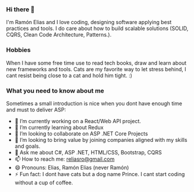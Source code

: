 ### Hi there 👋

I'm Ramón Elias and I love coding, designing software applying  best practices and tools. I do care about how to build scalable solutions (SOLID, CQRS, Clean Code Architecture, Patterns.). 
### Hobbies
When I have some free time use to read tech books, draw and learn about new frameworks and tools. Cats are my favorite way to let stress behind, I cant resist being close to a cat and hold him tight. :)

### What you need to know about me


Sometimes a small introduction is nice when you dont have enough time and must to deliver ASP:

- 🔭 I’m currently working on a React/Web API project.
- 🌱 I’m currently learning about Redux
- 👯 I’m looking to collaborate on ASP .NET Core Projects 
- 🤔 I’m looking to bring value by joining companies aligned with my skills and goals.
- 💬 Ask me about C#, ASP .NET, HTML/CSS, Bootstrap, CQRS
- 📫 How to reach me: reliasro@gmail.com
- 😄 Pronouns: Elias, Ramón Elias (never Ramón) 
- ⚡ Fun fact: I dont have cats but a dog name Prince. I cant start coding without a cup of coffee.


